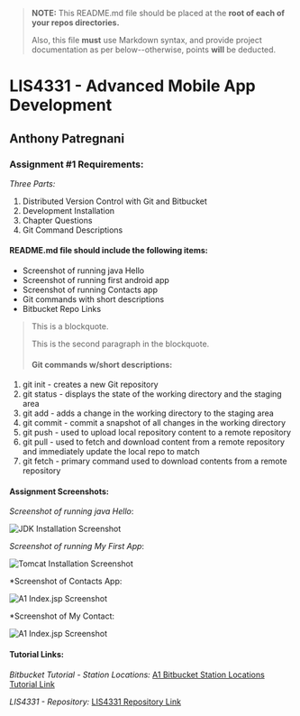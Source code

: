 > **NOTE:** This README.md file should be placed at the **root of each of your repos directories.**
>
>Also, this file **must** use Markdown syntax, and provide project documentation as per below--otherwise, points **will** be deducted.
>

# LIS4331 - Advanced Mobile App Development

## Anthony Patregnani

### Assignment #1 Requirements:

*Three Parts:*

1. Distributed Version Control with Git and Bitbucket
2. Development Installation
3. Chapter Questions
4. Git Command Descriptions

#### README.md file should include the following items:

* Screenshot of running java Hello
* Screenshot of running first android app
* Screenshot of running Contacts app
* Git commands with short descriptions
* Bitbucket Repo Links

> This is a blockquote.
> 
> This is the second paragraph in the blockquote.
>
> #### Git commands w/short descriptions:

1. git init - creates a new Git repository
2. git status - displays the state of the working directory and the staging area
3. git add - adds a change in the working directory to the staging area
4. git commit - commit a snapshot of all changes in the working directory
5. git push - used to upload local repository content to a remote repository
6. git pull - used to fetch and download content from a remote repository and immediately update the local repo to match
7. git fetch - primary command used to download contents from a remote repository

#### Assignment Screenshots:

*Screenshot of running java Hello*:

![JDK Installation Screenshot](img/lis4331-javahello.jpg)

*Screenshot of running My First App*:

![Tomcat Installation Screenshot](img/lis4331-myfirstapp.jpg)

*Screenshot of Contacts App:

![A1 Index.jsp Screenshot](img/lis4331-contacts-homepage.jpg)

*Screenshot of My Contact:

![A1 Index.jsp Screenshot](img/lis4331-mycontact.jpg)




#### Tutorial Links:

*Bitbucket Tutorial - Station Locations:*
[A1 Bitbucket Station Locations Tutorial Link](https://bitbucket.org/ap19t/bitbucketstationlocations/ "Bitbucket Station Locations")

*LIS4331 - Repository:*
[LIS4331 Repository Link](https://bitbucket.org/ap19t/lis4331/src/master/ "LIS4368")

